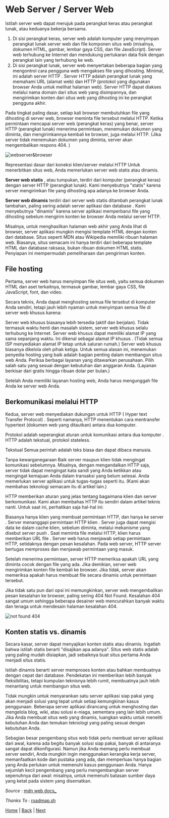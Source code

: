# Web Server / Server Web

Istilah server web dapat merujuk pada perangkat keras atau perangkat lunak, atau keduanya bekerja bersama.

1. Di sisi perangkat keras, server web adalah komputer yang menyimpan perangkat lunak server web dan file komponen situs web (misalnya, dokumen HTML, gambar, lembar gaya CSS, dan file JavaScript). Server web terhubung ke Internet dan mendukung pertukaran data fisik dengan perangkat lain yang terhubung ke web.
2. Di sisi perangkat lunak, server web menyertakan beberapa bagian yang mengontrol cara pengguna web mengakses file yang dihosting. Minimal, ini adalah server HTTP . Server HTTP adalah perangkat lunak yang memahami URL (alamat web) dan HTTP (protokol yang digunakan browser Anda untuk melihat halaman web). Server HTTP dapat diakses melalui nama domain dari situs web yang disimpannya, dan mengirimkan konten dari situs web yang dihosting ini ke perangkat pengguna akhir.

Pada tingkat paling dasar, setiap kali browser membutuhkan file yang dihosting di server web, browser meminta file tersebut melalui HTTP. Ketika permintaan mencapai server web (perangkat keras) yang benar, server HTTP (perangkat lunak) menerima permintaan, menemukan dokumen yang diminta, dan mengirimkannya kembali ke browser, juga melalui HTTP. (Jika server tidak menemukan dokumen yang diminta, server akan mengembalikan respons 404. )

![webserver&browser](https://developer.mozilla.org/en-US/docs/Learn/Common_questions/Web_mechanics/What_is_a_web_server/web-server.svg)

Representasi dasar dari koneksi klien/server melalui HTTP
Untuk menerbitkan situs web, Anda memerlukan server web statis atau dinamis.

**Server web statis** , atau tumpukan, terdiri dari komputer (perangkat keras) dengan server HTTP (perangkat lunak). Kami menyebutnya "statis" karena server mengirimkan file yang dihosting apa adanya ke browser Anda.

**Server web dinamis** terdiri dari server web statis ditambah perangkat lunak tambahan, paling sering adalah server aplikasi dan database . Kami menyebutnya "dinamis" karena server aplikasi memperbarui file yang dihosting sebelum mengirim konten ke browser Anda melalui server HTTP.

Misalnya, untuk menghasilkan halaman web akhir yang Anda lihat di browser, server aplikasi mungkin mengisi template HTML dengan konten dari database. Situs seperti MDN atau Wikipedia memiliki ribuan halaman web. Biasanya, situs semacam ini hanya terdiri dari beberapa template HTML dan database raksasa, bukan ribuan dokumen HTML statis. Penyiapan ini mempermudah pemeliharaan dan pengiriman konten.

## File hosting
Pertama, server web harus menyimpan file situs web, yaitu semua dokumen HTML dan aset terkaitnya, termasuk gambar, lembar gaya CSS, file JavaScript, font, dan video.

Secara teknis, Anda dapat menghosting semua file tersebut di komputer Anda sendiri, tetapi jauh lebih nyaman untuk menyimpan semua file di server web khusus karena:

Server web khusus biasanya lebih tersedia (aktif dan berjalan).
Tidak termasuk waktu henti dan masalah sistem, server web khusus selalu terhubung ke Internet.
Server web khusus dapat memiliki alamat IP yang sama sepanjang waktu. Ini dikenal sebagai alamat IP khusus . (Tidak semua ISP menyediakan alamat IP tetap untuk saluran rumah.)
Server web khusus biasanya dikelola oleh pihak ketiga.
Untuk semua alasan ini, menemukan penyedia hosting yang baik adalah bagian penting dalam membangun situs web Anda. Periksa berbagai layanan yang ditawarkan perusahaan. Pilih salah satu yang sesuai dengan kebutuhan dan anggaran Anda. (Layanan berkisar dari gratis hingga ribuan dolar per bulan.) 

Setelah Anda memiliki layanan hosting web, Anda harus mengunggah file Anda ke server web Anda.

## Berkomunikasi melalui HTTP
Kedua, server web menyediakan dukungan untuk HTTP ( Hyper text Transfer Protocol) . Seperti namanya, HTTP menentukan cara mentransfer hypertext (dokumen web yang ditautkan) antara dua komputer.

Protokol adalah seperangkat aturan untuk komunikasi antara dua komputer . HTTP adalah tekstual, protokol stateless.

Tekstual
Semua perintah adalah teks biasa dan dapat dibaca manusia.

Tanpa kewarganegaraan
Baik server maupun klien tidak mengingat komunikasi sebelumnya. Misalnya, dengan mengandalkan HTTP saja, server tidak dapat mengingat kata sandi yang Anda ketikkan atau mengingat kemajuan Anda dalam transaksi yang belum selesai. Anda memerlukan server aplikasi untuk tugas-tugas seperti itu. (Kami akan membahas teknologi semacam itu di artikel lain.)

HTTP memberikan aturan yang jelas tentang bagaimana klien dan server berkomunikasi. Kami akan membahas HTTP itu sendiri dalam artikel teknis nanti. Untuk saat ini, perhatikan saja hal-hal ini:

Biasanya hanya klien yang membuat permintaan HTTP, dan hanya ke server . Server menanggapi permintaan HTTP klien . Server juga dapat mengisi data ke dalam cache klien, sebelum diminta, melalui mekanisme yang disebut server push .
Saat meminta file melalui HTTP, klien harus memberikan URL file .
Server web harus menjawab setiap permintaan HTTP, setidaknya dengan pesan kesalahan. Pada web server, HTTP server bertugas memproses dan menjawab permintaan yang masuk.

Setelah menerima permintaan, server HTTP memeriksa apakah URL yang diminta cocok dengan file yang ada. Jika demikian, server web mengirimkan konten file kembali ke browser. Jika tidak, server akan memeriksa apakah harus membuat file secara dinamis untuk permintaan tersebut.

Jika tidak satu pun dari opsi ini memungkinkan, server web mengembalikan pesan kesalahan ke browser, paling sering 404 Not Found. Kesalahan 404 sangat umum sehingga beberapa desainer web mencurahkan banyak waktu dan tenaga untuk mendesain halaman kesalahan 404.

![not found 404](https://developer.mozilla.org/en-US/docs/Learn/Common_questions/Web_mechanics/What_is_a_web_server/mdn-404.jpg)

## Konten statis vs. dinamis
Secara kasar, server dapat menyajikan konten statis atau dinamis. Ingatlah bahwa istilah statis berarti "disajikan apa adanya". Situs web statis adalah yang paling mudah disiapkan, jadi sebaiknya buat situs pertama Anda menjadi situs statis.

Istilah dinamis berarti server memproses konten atau bahkan membuatnya dengan cepat dari database. Pendekatan ini memberikan lebih banyak fleksibilitas, tetapi kumpulan teknisnya lebih rumit, membuatnya jauh lebih menantang untuk membangun situs web.

Tidak mungkin untuk menyarankan satu server aplikasi siap pakai yang akan menjadi solusi yang tepat untuk setiap kemungkinan kasus penggunaan. Beberapa server aplikasi dirancang untuk menghosting dan mengelola blog, wiki, atau solusi e-niaga, sementara yang lain lebih umum. Jika Anda membuat situs web yang dinamis, luangkan waktu untuk meneliti kebutuhan Anda dan temukan teknologi yang paling sesuai dengan kebutuhan Anda.

Sebagian besar pengembang situs web tidak perlu membuat server aplikasi dari awal, karena ada begitu banyak solusi siap pakai, banyak di antaranya sangat dapat dikonfigurasi. Namun jika Anda memang perlu membuat server sendiri, Anda mungkin ingin menggunakan kerangka kerja server, memanfaatkan kode dan pustaka yang ada, dan memperluas hanya bagian yang Anda perlukan untuk memenuhi kasus penggunaan Anda. Hanya sejumlah kecil pengembang yang perlu mengembangkan server sepenuhnya dari awal: misalnya, untuk memenuhi batasan sumber daya yang ketat pada sistem yang disematkan.

*Source* : [mdn web docs_](https://developer.mozilla.org/en-US/docs/Learn/Common_questions/Web_mechanics/What_is_a_web_server)

*Thanks To* : [roadmap.sh](https://roadmap.sh/)

[Home](README.md) | [Back](3_website_dan_halaman_web.md) | [Next](5_web_browser.md)
